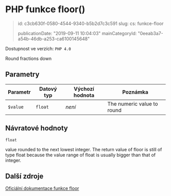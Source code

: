 PHP funkce floor()
==================

> id: c3cb630f-0580-4544-9340-b5b2d7c3c591
> slug:
> 	cs: funkce-floor
>
> publicationDate: "2019-09-11 10:04:03"
> mainCategoryId: "0eeab3a7-a54b-46db-a253-ca6100145648"

Dostupnost ve verzích: `PHP 4.0`

Round fractions down


Parametry
--------------

| Parametr | Datový typ | Výchozí hodnota | Poznámka |
|-----|-----|-----|-----|
| `$value` | `float` | *není* | The numeric value to round |


Návratové hodnoty
----------------

`float`

value rounded to the next lowest integer.
The return value of floor is still of type
float because the value range of float is
usually bigger than that of integer.

Další zdroje
------------

[Oficiální dokumentace funkce floor](https://www.php.net/manual/en/function.floor.php)
